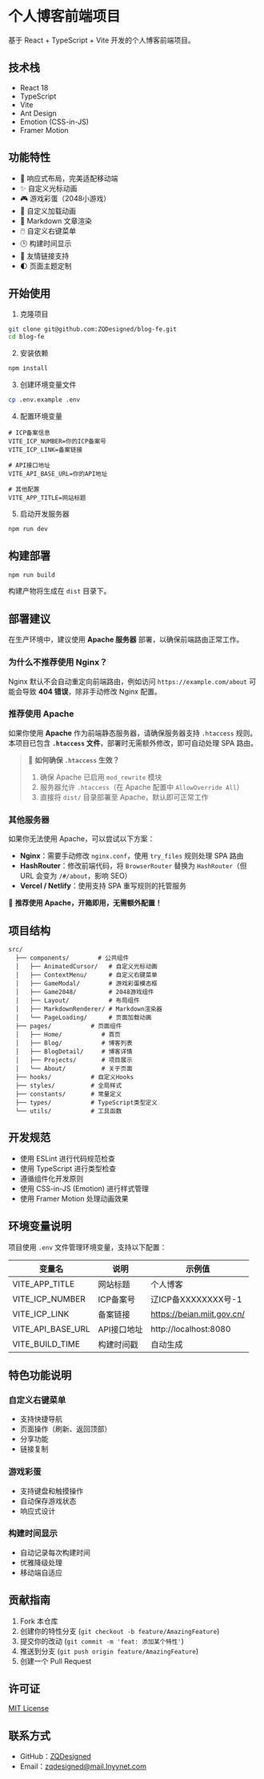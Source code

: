 # 个人博客前端项目

基于 React + TypeScript + Vite 开发的个人博客前端项目。

## 技术栈

- React 18
- TypeScript
- Vite
- Ant Design
- Emotion (CSS-in-JS)
- Framer Motion

## 功能特性

- 📱 响应式布局，完美适配移动端
- ✨ 自定义光标动画
- 🎮 游戏彩蛋（2048小游戏）
- 🎨 自定义加载动画
- 📝 Markdown 文章渲染
- 🖱️ 自定义右键菜单
- 🕒 构建时间显示
- 🔗 友情链接支持
- 🌓 页面主题定制

## 开始使用

1. 克隆项目
```bash
git clone git@github.com:ZQDesigned/blog-fe.git
cd blog-fe
```

2. 安装依赖
```bash
npm install
```

3. 创建环境变量文件
```bash
cp .env.example .env
```

4. 配置环境变量
```env
# ICP备案信息
VITE_ICP_NUMBER=你的ICP备案号
VITE_ICP_LINK=备案链接

# API接口地址
VITE_API_BASE_URL=你的API地址

# 其他配置
VITE_APP_TITLE=网站标题
```

5. 启动开发服务器
```bash
npm run dev
```

## 构建部署

```bash
npm run build
```

构建产物将生成在 `dist` 目录下。

## 部署建议

在生产环境中，建议使用 **Apache 服务器** 部署，以确保前端路由正常工作。  

### **为什么不推荐使用 Nginx？**
Nginx 默认不会自动重定向前端路由，例如访问 `https://example.com/about` 可能会导致 **404 错误**，除非手动修改 Nginx 配置。

### **推荐使用 Apache**
如果你使用 **Apache** 作为前端静态服务器，请确保服务器支持 `.htaccess` 规则。  
本项目已包含 **`.htaccess` 文件**，部署时无需额外修改，即可自动处理 SPA 路由。

> 📌 **如何确保 `.htaccess` 生效？**
> 1. 确保 Apache 已启用 `mod_rewrite` 模块
> 2. 服务器允许 `.htaccess`（在 Apache 配置中 `AllowOverride All`）
> 3. 直接将 `dist/` 目录部署至 Apache，默认即可正常工作

### **其他服务器**
如果你无法使用 Apache，可以尝试以下方案：
- **Nginx**：需要手动修改 `nginx.conf`，使用 `try_files` 规则处理 SPA 路由
- **HashRouter**：修改前端代码，将 `BrowserRouter` 替换为 `HashRouter`（但 URL 会变为 `/#/about`，影响 SEO）
- **Vercel / Netlify**：使用支持 SPA 重写规则的托管服务

🚀 **推荐使用 Apache，开箱即用，无需额外配置！**


## 项目结构

```
src/
  ├── components/        # 公共组件
  │   ├── AnimatedCursor/   # 自定义光标动画
  │   ├── ContextMenu/      # 自定义右键菜单
  │   ├── GameModal/        # 游戏彩蛋模态框
  │   ├── Game2048/         # 2048游戏组件
  │   ├── Layout/           # 布局组件
  │   ├── MarkdownRenderer/ # Markdown渲染器
  │   └── PageLoading/      # 页面加载动画
  ├── pages/           # 页面组件
  │   ├── Home/           # 首页
  │   ├── Blog/           # 博客列表
  │   ├── BlogDetail/     # 博客详情
  │   ├── Projects/       # 项目展示
  │   └── About/          # 关于页面
  ├── hooks/           # 自定义Hooks
  ├── styles/          # 全局样式
  ├── constants/       # 常量定义
  ├── types/           # TypeScript类型定义
  └── utils/           # 工具函数
```

## 开发规范

- 使用 ESLint 进行代码规范检查
- 使用 TypeScript 进行类型检查
- 遵循组件化开发原则
- 使用 CSS-in-JS (Emotion) 进行样式管理
- 使用 Framer Motion 处理动画效果

## 环境变量说明

项目使用 `.env` 文件管理环境变量，支持以下配置：

| 变量名 | 说明 | 示例值 |
|--------|------|--------|
| VITE_APP_TITLE | 网站标题 | 个人博客 |
| VITE_ICP_NUMBER | ICP备案号 | 辽ICP备XXXXXXXX号-1 |
| VITE_ICP_LINK | 备案链接 | https://beian.miit.gov.cn/ |
| VITE_API_BASE_URL | API接口地址 | http://localhost:8080 |
| VITE_BUILD_TIME | 构建时间戳 | 自动生成 |

## 特色功能说明

### 自定义右键菜单
- 支持快捷导航
- 页面操作（刷新、返回顶部）
- 分享功能
- 链接复制

### 游戏彩蛋
- 支持键盘和触摸操作
- 自动保存游戏状态
- 响应式设计

### 构建时间显示
- 自动记录每次构建时间
- 优雅降级处理
- 移动端自适应

## 贡献指南

1. Fork 本仓库
2. 创建你的特性分支 (`git checkout -b feature/AmazingFeature`)
3. 提交你的改动 (`git commit -m 'feat: 添加某个特性'`)
4. 推送到分支 (`git push origin feature/AmazingFeature`)
5. 创建一个 Pull Request

## 许可证

[MIT License](LICENSE)

## 联系方式

- GitHub：[ZQDesigned](https://github.com/ZQDesigned)
- Email：zqdesigned@mail.lnyynet.com
